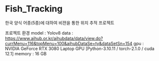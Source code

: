 # Fish_Tracking
한국 양식 어종(5종)에 대하여 비젼을 통한 위치 추적 프로젝트

프로젝트 환경
model : Yolov8
data : https://www.aihub.or.kr/aihubdata/data/view.do?currMenu=116&topMenu=100&aihubDataSe=ty&dataSetSn=154
gpu : NVIDIA GeForce RTX 3080 Laptop GPU
[Python-3.10.11 / torch-2.1.0 / cuda 12.1]
memory : 16 GB


